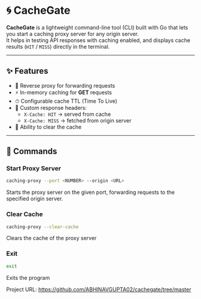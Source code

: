 # 🌀 CacheGate

**CacheGate** is a lightweight command-line tool (CLI) built with Go that lets you start a caching proxy server for any origin server.  
It helps in testing API responses with caching enabled, and displays cache results (`HIT` / `MISS`) directly in the terminal.

---

## ✨ Features
- 🔄 Reverse proxy for forwarding requests
- ⚡ In-memory caching for **GET** requests
- ⏱ Configurable cache TTL (Time To Live)
- 📝 Custom response headers:
  - `X-Cache: HIT` → served from cache
  - `X-Cache: MISS` → fetched from origin server
- 🧹 Ability to clear the cache
---

## 🚀 Commands

### Start Proxy Server
```bash
caching-proxy --port <NUMBER> --origin <URL>
```

Starts the proxy server on the given port, forwarding requests to the specified origin server.

### Clear Cache
```bash
caching-proxy --clear-cache
```

Clears the cache of the proxy server

### Exit
```bash
exit
```

Exits the program

Project URL: https://github.com/ABHINAVGUPTA02/cachegate/tree/master
